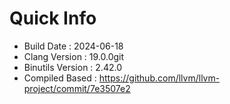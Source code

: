# Quick Info
* Build Date : 2024-06-18
* Clang Version : 19.0.0git
* Binutils Version : 2.42.0
* Compiled Based : https://github.com/llvm/llvm-project/commit/7e3507e2
